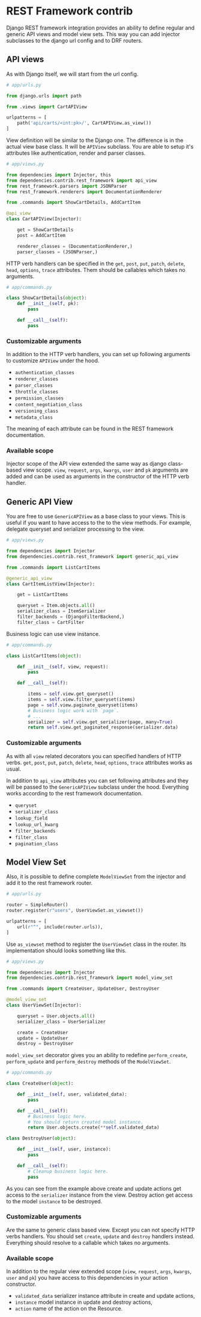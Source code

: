 # REST Framework contrib

Django REST framework integration provides an ability to define regular
and generic API views and model view sets. This way you can add injector
subclasses to the django url config and to DRF routers.

## API views

As with Django itself, we will start from the url config.

```python
# app/urls.py

from django.urls import path

from .views import CartAPIView

urlpatterns = [
    path('api/carts/<int:pk>/', CartAPIView.as_view())
]
```

View definition will be similar to the Django one. The difference is in
the actual view base class. It will be `APIView` subclass. You are able
to setup it's attributes like authentication, render and parser classes.

```python
# app/views.py

from dependencies import Injector, this
from dependencies.contrib.rest_framework import api_view
from rest_framework.parsers import JSONParser
from rest_framework.renderers import DocumentationRenderer

from .commands import ShowCartDetails, AddCartItem

@api_view
class CartAPIView(Injector):

    get = ShowCartDetails
    post = AddCartItem

    renderer_classes = (DocumentationRenderer,)
    parser_classes = (JSONParser,)
```

HTTP verb handlers can be specified in the `get`, `post`, `put`,
`patch`, `delete`, `head`, `options`, `trace` attributes. Them should be
callables which takes no arguments.

```python
# app/commands.py

class ShowCartDetails(object):
    def __init__(self, pk):
        pass

    def __call__(self):
        pass
```

### Customizable arguments

In addition to the HTTP verb handlers, you can set up following
arguments to customize `APIView` under the hood.

* `authentication_classes`
* `renderer_classes`
* `parser_classes`
* `throttle_classes`
* `permission_classes`
* `content_negotiation_class`
* `versioning_class`
* `metadata_class`

The meaning of each attribute can be found in the REST framework
documentation.

### Available scope

Injector scope of the API view extended the same way as django
class-based view scope. `view`, `request`, `args`, `kwargs`, `user` and
`pk` arguments are added and can be used as arguments in the constructor
of the HTTP verb handler.

## Generic API View

You are free to use `GenericAPIView` as a base class to your views. This
is useful if you want to have access to the to the view methods. For
example, delegate queryset and serializer processing to the view.

```python
# app/views.py

from dependencies import Injector
from dependencies.contrib.rest_framework import generic_api_view

from .commands import ListCartItems

@generic_api_view
class CartItemListView(Injector):

    get = ListCartItems

    queryset = Item.objects.all()
    serializer_class = ItemSerializer
    filter_backends = (DjangoFilterBackend,)
    filter_class = CartFilter
```

Business logic can use view instance.

```python
# app/commands.py

class ListCartItems(object):

    def __init__(self, view, request):
        pass

    def __call__(self):

        items = self.view.get_queryset()
        items = self.view.filter_queryset(items)
        page = self.view.paginate_queryset(items)
        # Business logic work with `page`.
        # ...
        serializer = self.view.get_serializer(page, many=True)
        return self.view.get_paginated_response(serializer.data)
```

### Customizable arguments

As with all `view` related decorators you can specified handlers of HTTP
verbs. `get`, `post`, `put`, `patch`, `delete`, `head`, `options`,
`trace` attributes works as usual.

In addition to `api_view` attributes you can set following attributes
and they will be passed to the `GenericAPIView` subclass under the hood.
Everything works according to the rest framework documentation.

* `queryset`
* `serializer_class`
* `lookup_field`
* `lookup_url_kwarg`
* `filter_backends`
* `filter_class`
* `pagination_class`

## Model View Set

Also, it is possible to define complete `ModelViewSet` from the injector
and add it to the rest framework router.

```python
# app/urls.py

router = SimpleRouter()
router.register(r"users", UserViewSet.as_viewset())

urlpatterns = [
    url(r"^", include(router.urls)),
]
```

Use `as_viewset` method to register the `UserViewSet` class in the
router. Its implementation should looks something like this.

```python
# app/views.py

from dependencies import Injector
from dependencies.contrib.rest_framework import model_view_set

from .commands import CreateUser, UpdateUser, DestroyUser

@model_view_set
class UserViewSet(Injector):

    queryset = User.objects.all()
    serializer_class = UserSerializer

    create = CreateUser
    update = UpdateUser
    destroy = DestroyUser
```

`model_view_set` decorator gives you an ability to redefine
`perform_create`, `perform_update` and `perform_destroy` methods of the
`ModelViewSet`.

```python
# app/commands.py

class CreateUser(object):

    def __init__(self, user, validated_data):
        pass

    def __call__(self):
        # Business logic here.
        # You should return created model instance.
        return User.objects.create(**self.validated_data)

class DestroyUser(object):

    def __init__(self, user, instance):
        pass

    def __call__(self):
        # Cleanup business logic here.
        pass
```

As you can see from the example above create and update actions get
access to the `serializer` instance from the view. Destroy action get
access to the model `instance` to be destroyed.

### Customizable arguments

Are the same to generic class based view. Except you can not specify
HTTP verbs handlers. You should set `create`, `update` and `destroy`
handlers instead. Everything should resolve to a callable which takes no
arguments.

### Available scope

In addition to the regular view extended scope (`view`, `request`,
`args`, `kwargs`, `user` and `pk`) you have access to this dependencies
in your action constructor.

* `validated_data` serializer instance attribute in create and update
  actions,
* `instance` model instance in update and destroy actions,
* `action` name of the action on the Resource.
